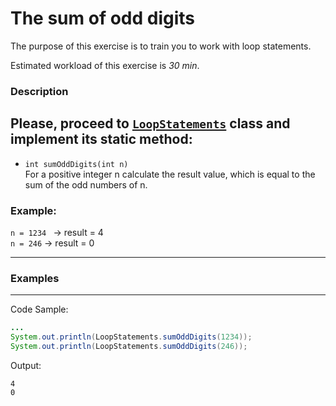 # The sum of odd digits

The purpose of this exercise is to train you to work with loop statements.

Estimated workload of this exercise is _30 min_.

### Description
Please, proceed to [`LoopStatements`](src/main/java/com/epam/rd/autotasks/LoopStatements.java) class
and implement its static method:
---
* `int sumOddDigits(int n)`\
  For a positive integer n calculate the result value, which is equal to the sum of the odd numbers of n.

###  Example:  
`n = 1234 `   -> result =  4   
`n = 246`  ->  result =  0  

---

### Examples

---
Code Sample:
```java
...
System.out.println(LoopStatements.sumOddDigits(1234));
System.out.println(LoopStatements.sumOddDigits(246));
```

Output:
```
4
0
```
